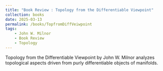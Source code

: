 ```yaml
---
title: "Book Review : Topology from the Differentiable Viewpoint"
collection: books
date: 2025-03-13
permalink: /books/TopfromDiffVeiwpoint
tags:
	- John W. Milnor
	- Book Review
	- Topology
---
```


Topology from the Differentiable Viewpoint by John W. Milnor analyzes topological aspects driven from purly differentiable objects of manifolds.
